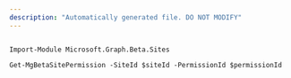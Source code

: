 ```yaml
---
description: "Automatically generated file. DO NOT MODIFY"
---
```


```powershellv2

Import-Module Microsoft.Graph.Beta.Sites

Get-MgBetaSitePermission -SiteId $siteId -PermissionId $permissionId

```